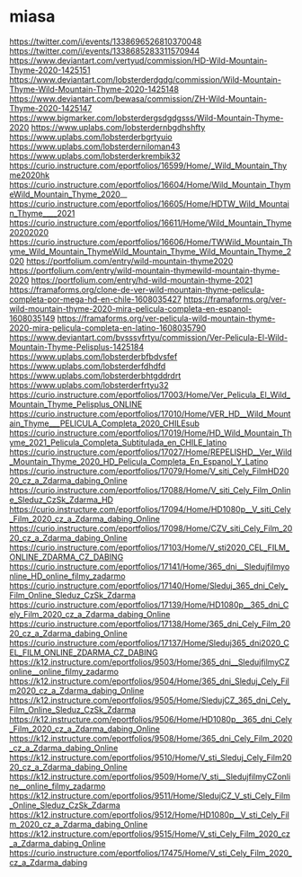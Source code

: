 # miasa
https://twitter.com/i/events/1338696526810370048 https://twitter.com/i/events/1338685283311570944 https://www.deviantart.com/vertyud/commission/HD-Wild-Mountain-Thyme-2020-1425151 https://www.deviantart.com/lobsterderdgdg/commission/Wild-Mountain-Thyme-Wild-Mountain-Thyme-2020-1425148 https://www.deviantart.com/bewasa/commission/ZH-Wild-Mountain-Thyme-2020-1425147 https://www.bigmarker.com/lobsterdergsdgdgsss/Wild-Mountain-Thyme-2020 https://www.uplabs.com/lobsterdernbgdhshfty https://www.uplabs.com/lobsterderbgrtyuio https://www.uplabs.com/lobsterderniloman43 https://www.uplabs.com/lobsterderkrembik32 https://curio.instructure.com/eportfolios/16599/Home/_Wild_Mountain_Thyme2020hk https://curio.instructure.com/eportfolios/16604/Home/Wild_Mountain_ThymeWild_Mountain_Thyme_2020__ https://curio.instructure.com/eportfolios/16605/Home/HDTW_Wild_Mountain_Thyme____2021 https://curio.instructure.com/eportfolios/16611/Home/Wild_Mountain_Thyme20202020 https://curio.instructure.com/eportfolios/16606/Home/TWWild_Mountain_Thyme_Wild_Mountain_ThymeWild_Mountain_Thyme_Wild_Mountain_Thyme_2020 https://portfolium.com/entry/wild-mountain-thyme2020 https://portfolium.com/entry/wild-mountain-thymewild-mountain-thyme-2020 https://portfolium.com/entry/hd-wild-mountain-thyme-2021 https://framaforms.org/clone-de-ver-wild-mountain-thyme-pelicula-completa-por-mega-hd-en-chile-1608035427 https://framaforms.org/ver-wild-mountain-thyme-2020-mira-pelicula-completa-en-espanol-1608035149 https://framaforms.org/ver-pelicula-wild-mountain-thyme-2020-mira-pelicula-completa-en-latino-1608035790 https://www.deviantart.com/bvsssvfrtyu/commission/Ver-Pelicula-El-Wild-Mountain-Thyme-Pelisplus-1425184 https://www.uplabs.com/lobsterderbfbdvsfef https://www.uplabs.com/lobsterderfdhdfd https://www.uplabs.com/lobsterderbhtgddrdrt https://www.uplabs.com/lobsterderfrtyu32 https://curio.instructure.com/eportfolios/17003/Home/Ver_Pelicula_El_Wild_Mountain_Thyme_Pelisplus_ONLINE https://curio.instructure.com/eportfolios/17010/Home/VER_HD__Wild_Mountain_Thyme___PELICULA_Completa_2020_CHILEsub https://curio.instructure.com/eportfolios/17019/Home/HD_Wild_Mountain_Thyme_2021_Pelicula_Completa_Subtitulada_en_CHILE_latino https://curio.instructure.com/eportfolios/17027/Home/REPELISHD__Ver_Wild_Mountain_Thyme_2020_HD_Pelicula_Completa_En_Espanol_Y_Latino https://curio.instructure.com/eportfolios/17079/Home/V_siti_Cely_FilmHD2020_cz_a_Zdarma_dabing_Online https://curio.instructure.com/eportfolios/17088/Home/V_siti_Cely_Film_Online_Sleduz_CzSk_Zdarma_HD https://curio.instructure.com/eportfolios/17094/Home/HD1080p__V_siti_Cely_Film_2020_cz_a_Zdarma_dabing_Online https://curio.instructure.com/eportfolios/17098/Home/CZV_siti_Cely_Film_2020_cz_a_Zdarma_dabing_Online https://curio.instructure.com/eportfolios/17103/Home/V_sti2020_CEL_FILM_ONLINE_ZDARMA_CZ_DABING https://curio.instructure.com/eportfolios/17141/Home/365_dni__Sledujfilmyonline_HD_online_filmy_zadarmo https://curio.instructure.com/eportfolios/17140/Home/Sleduj_365_dni_Cely_Film_Online_Sleduz_CzSk_Zdarma https://curio.instructure.com/eportfolios/17139/Home/HD1080p__365_dni_Cely_Film_2020_cz_a_Zdarma_dabing_Online https://curio.instructure.com/eportfolios/17138/Home/365_dni_Cely_Film_2020_cz_a_Zdarma_dabing_Online https://curio.instructure.com/eportfolios/17137/Home/Sleduj365_dni2020_CEL_FILM_ONLINE_ZDARMA_CZ_DABING https://k12.instructure.com/eportfolios/9503/Home/365_dni__SledujfilmyCZonline__online_filmy_zadarmo https://k12.instructure.com/eportfolios/9504/Home/365_dni_Sleduj_Cely_Film2020_cz_a_Zdarma_dabing_Online https://k12.instructure.com/eportfolios/9505/Home/SledujCZ_365_dni_Cely_Film_Online_Sleduz_CzSk_Zdarma https://k12.instructure.com/eportfolios/9506/Home/HD1080p__365_dni_Cely_Film_2020_cz_a_Zdarma_dabing_Online https://k12.instructure.com/eportfolios/9508/Home/365_dni_Cely_Film_2020_cz_a_Zdarma_dabing_Online https://k12.instructure.com/eportfolios/9510/Home/V_sti_Sleduj_Cely_Film2020_cz_a_Zdarma_dabing_Online https://k12.instructure.com/eportfolios/9509/Home/V_sti__SledujfilmyCZonline__online_filmy_zadarmo https://k12.instructure.com/eportfolios/9511/Home/SledujCZ_V_sti_Cely_Film_Online_Sleduz_CzSk_Zdarma https://k12.instructure.com/eportfolios/9512/Home/HD1080p__V_sti_Cely_Film_2020_cz_a_Zdarma_dabing_Online https://k12.instructure.com/eportfolios/9515/Home/V_sti_Cely_Film_2020_cz_a_Zdarma_dabing_Online https://curio.instructure.com/eportfolios/17475/Home/V_sti_Cely_Film_2020_cz_a_Zdarma_dabing

